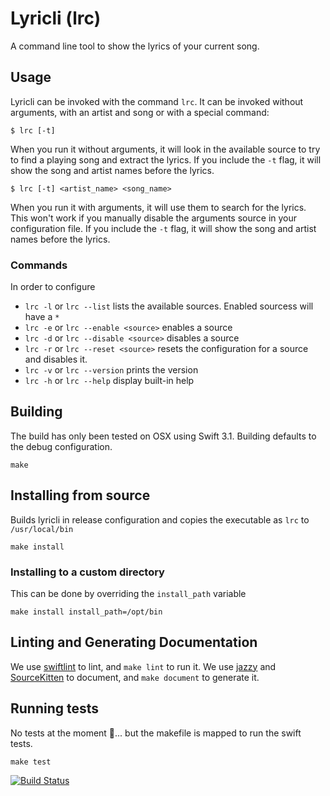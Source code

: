 # Lyricli (lrc)

A command line tool to show the lyrics of your current song.

## Usage

Lyricli can be invoked with the command `lrc`. It can be invoked without
arguments, with an artist and song or with a special command:

```
$ lrc [-t]
```

When you run it without arguments, it will look in the available source
to try to find a playing song and extract the lyrics. If you include the
`-t` flag, it will show the song and artist names before the lyrics.

```
$ lrc [-t] <artist_name> <song_name>
```

When you run it with arguments, it will use them to search for the
lyrics. This won't work if you manually disable the arguments source in
your configuration file. If you include the `-t` flag, it will show the
song and artist names before the lyrics.

### Commands

In order to configure

* `lrc -l` or `lrc --list` lists the available sources. Enabled
  sourcess will have a `*`
* `lrc -e` or `lrc --enable <source>` enables a source
* `lrc -d` or `lrc --disable <source>` disables a source
* `lrc -r` or `lrc --reset <source>` resets the configuration for
  a source and disables it.
* `lrc -v` or `lrc --version` prints the version
* `lrc -h` or `lrc --help` display built-in help

## Building

The build has only been tested on OSX using Swift 3.1. Building defaults
to the debug configuration.

```
make
```

## Installing from source

Builds lyricli in release configuration and copies the executable as
`lrc` to `/usr/local/bin`

```
make install
```

### Installing to a custom directory

This can be done by overriding the `install_path` variable

```
make install install_path=/opt/bin
```

## Linting and Generating Documentation

We use [swiftlint][swiftlint] to lint, and `make lint` to run it.
We use [jazzy][jazzy] and [SourceKitten][sourcekitten] to document, and
`make document` to generate it.

## Running tests

No tests at the moment 😬... but the makefile is mapped to run the swift
tests.

```
make test
```

[![Build Status](https://travis-ci.org/lyricli-app/lyricli.svg?branch=master)](https://travis-ci.org/lyricli-app/lyricli)

[swiftlint]: https://github.com/realm/SwiftLint
[jazzy]: https://github.com/realm/jazzy
[sourcekitten]: https://github.com/jpsim/SourceKitten
